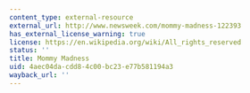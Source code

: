 ```yaml
---
content_type: external-resource
external_url: http://www.newsweek.com/mommy-madness-122393
has_external_license_warning: true
license: https://en.wikipedia.org/wiki/All_rights_reserved
status: ''
title: Mommy Madness
uid: 4aec04da-cdd8-4c00-bc23-e77b581194a3
wayback_url: ''
---
```

